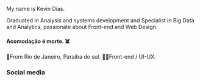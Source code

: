 My name is Kevin Dias.

Graduated in Analysis and systems development and Specialist in Big Data and Analytics, passionate about Front-end and Web Design.

####  Acomodação é morte. ☠️

📍From Rio de Janeiro, Paraíba do sul.
👨‍💻Front-end / UI-UX.


### Social media
